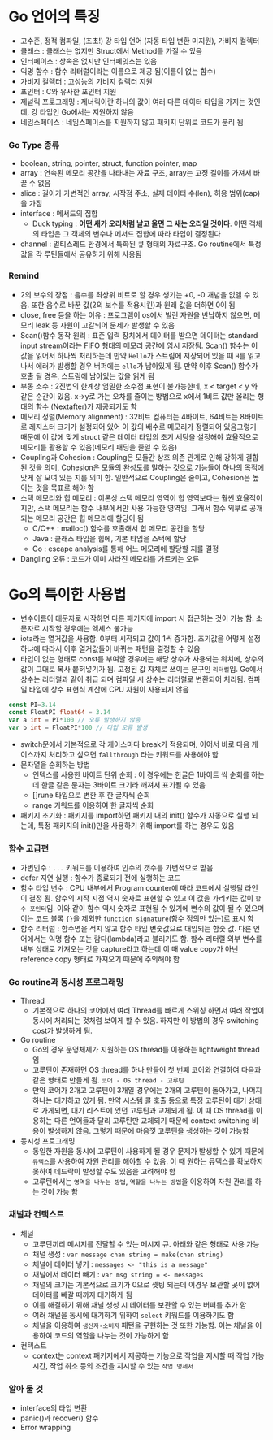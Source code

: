 # Go 언어의 특징

- 고수준, 정적 컴파일, (초초!) 강 타입 언어 (자동 타입 변환 미지원), 가비지 컬렉터
- 클래스 : 클래스는 없지만 Struct에서 Method를 가질 수 있음
- 인터페이스 : 상속은 없지만 인터페잇스는 있음
- 익명 함수 : 함수 리터럴이라는 이름으로 제공 됨(이름이 없는 함수)
- 가비지 컬렉터 : 고성능의 가비지 컬렉터 지원
- 포인터 : C와 유사한 포인터 지원
- 제넡릭 프로그래밍 : 제너릭이란 하나의 값이 여러 다른 데이터 타입을 가지는 것인데, 강 타입인 Go에서는 지원하지 않음
- 네임스페이스 : 네임스페이스를 지원하지 않고 패키지 단위로 코드가 분리 됨

### Go Type 종류

- boolean, string, pointer, struct, function pointer, map
- array : 연속된 메모리 공간을 나타내는 자료 구조, array는 고정 길이를 가져서 바꿀 수 없음
- slice : 길이가 가변적인 array, 시작점 주소, 실제 데이터 수(len), 허용 범위(cap)을 가짐
- interface : 메서드의 집합
    - Duck typing : **어떤 새가 오리처럼 날고 울면 그 새는 오리일 것이다**. 어떤 객체의 타입은 그 객체의 변수나 메서드 집합에 따라 타입이 결정된다
- channel : 멀티스레드 환경에서 특화된 큐 형태의 자료구조. Go routine에서 특정 값을 각 루틴들에서 공유하기 위해 사용됨

### Remind

- 2의 보수의 장점 : 음수를 최상위 비트로 할 경우 생기는 +0, -0 개념을 없앨 수 있음. 또한 음수로 바꾼 값(2의 보수를 적용시킨)과 원래 값을 더하면 0이 됨
- close, free 등을 하는 이유 : 프로그램이 os에서 빌린 자원을 반납하지 않으면, 메모리 leak 등 자원이 고갈되어 문제가 발생할 수 있음
- Scan()함수 동작 원리 : 표준 입력 장치에서 데이터를 받으면 데이터는 standard input stream이라는 FIFO 형태의 메모리 공간에 임시 저장됨. Scan() 함수는 이 값을 읽어서 하나씩 처리하는데 만약 `Hello`가 스트림에 저장되어 있을 때 `H`를 읽고나서 에러가 발생할 경우 버퍼에는 `ello`가 남아있게 됨. 만약 이후 Scan() 함수가 호출 될 경우, 스트림에 남아있는 값을 읽게 됨
- 부동 소수 : 2진법의 한계상 엄밀한 소수점 표현이 불가능한데, x < target < y 와 같은 순간이 있음. x->y로 가는 오차를 줄이는 방법으로 x에서 1비트 값만 올리는 형태의 함수 (Nextafter)가 제공되기도 함
- 메모리 정렬(Memory alignment) : 32비트 컴퓨터는 4바이트, 64비트는 8바이트로 레지스터 크기가 설정되어 있어 이 값의 배수로 메모리가 정렬되어 있음그렇기 때문에 이 값에 맞게 struct 같은 데이터 타입의 초기 세팅을 설정해야 효율적으로 메모리를 활용할 수 있음(메모리 패딩을 줄일 수 있음)
- Coupling과 Cohesion : Coupling은 모듈간 상호 의존 관계로 인해 강하게 결합된 것을 의미, Cohesion은 모듈의 완성도를 말하는 것으로 기능들이 하나의 목적에 맞게 잘 모여 있는 지를 의미 함. 일반적으로 Coupling은 줄이고, Cohesion은 높이는 것을 목표로 해야 함
- 스택 메모리와 힙 메모리 : 이론상 스택 메모리 영역이 힙 영역보다는 훨씬 효율적이지만, 스택 메모리는 함수 내부에서만 사용 가능한 영역임. 그래서 함수 외부로 공개되는 메모리 공간은 힙 메모리에 할당이 됨
    - C/C++ : malloc() 함수를 호출해서 힙 메모리 공간을 할당
    - Java : 클래스 타입을 힙에, 기본 타입을 스택에 할당
    - Go : escape analysis를 통해 어느 메모리에 할당할 지를 결정
- Dangling 오류 : 코드가 이미 사라진 메모리를 가르키는 오류


# Go의 특이한 사용법

- 변수이름이 대문자로 시작하면 다른 패키지에 import 시 접근하는 것이 가능 함. 소문자로 시작할 경우에는 엑세스 불가능
- iota라는 열거값을 사용함. 0부터 시작되고 값이 1씩 증가함. 초기값을 어떻게 설정하냐에 따라서 이후 열거값들이 바뀌는 패턴을 결정할 수 있음
- 타입이 없는 형태로 const를 부여할 경우에는 해당 상수가 사용되는 위치에, 상수의 값이 그대로 복사 붙혀넣기가 됨. 고정된 값 자체로 쓰이는 문구인 `리터럴`임. Go에서 상수는 리터럴과 같이 취급 되며 컴파일 시 상수는 리터럴로 변환되어 처리됨. 컴파일 타임에 상수 표현식 계산에 CPU 자원이 사용되지 않음
```Go
const PI=3.14
const FloatPI float64 = 3.14
var a int = PI*100 // 오류 발생하지 않음
var b int = FloatPI*100 // 타입 오류 발생
```
- switch문에서 기본적으로 각 케이스마다 break가 적용되며, 이어서 바로 다음 케이스까지 처리하고 싶으면 `fallthrough` 라는 키워드를 사용해야 함
- 문자열을 순회하는 방법
    - 인덱스를 사용한 바이트 단위 순회 : 이 경우에는 한글은 1바이트 씩 순회를 하는데 한글 같은 문자는 3바이트 크기라 깨져서 표기될 수 있음
    - []rune 타입으로 변환 후 한 글자씩 순회
    - range 키워드를 이용하여 한 글자씩 순회
- 패키지 초기화 : 패키지를 import하면 패키지 내의 init() 함수가 자동으로 실행 되는데, 특정 패키지의 init()만을 사용하기 위해 import를 하는 경우도 있음


### 함수 고급편

- 가변인수 : `...` 키워드를 이용하여 인수의 갯수를 가변적으로 받음
- defer 지연 실행 : 함수가 종료되기 전에 실행하는 코드
- 함수 타입 변수 : CPU 내부에서 Program counter에 따라 코드에서 실행될 라인이 결정 됨. 함수의 시작 지점 역시 숫자로 표현할 수 있고 이 값을 가리키는 값이 `함수 포인터`임. 이와 같이 함수 역시 숫자로 표현될 수 있기에 변수의 값이 될 수 있으며 이는 코드 블록 `{}`을 제외한 `function signature`(함수 정의만 있는)로 표시 함
- 함수 리터럴 : 함수명을 적지 않고 함수 타입 변숫값으로 대입되는 함숫 값. 다른 언어에서는 익명 함수 또는 람다(lambda)라고 불리기도 함. 함수 리터럴 외부 변수를 내부 상태로 가져오는 것을 capture라고 하는데 이 때 value copy가 아닌 reference copy 형태로 가져오기 때문에 주의해야 함

### Go routine과 동시성 프로그래밍

- Thread
    - 기본적으로 하나의 코어에서 여러 Thread를 빠르게 스위칭 하면서 여러 작업이 동시에 처리되는 것처럼 보이게 할 수 있음. 하지만 이 방법의 경우 switching cost가 발생하게 됨.
- Go routine
    - Go의 경우 운영체제가 지원하는 OS thread를 이용하는 lightweight thread 임
    - 고루틴이 존재하면 OS thread를 하나 만들어 첫 번째 코어와 연결하여 다음과 같은 형태로 만들게 됨. `코어 - OS thread - 고루틴` 
    - 만약 코어가 2개고 고루틴이 3개일 경우에는 2개의 고루틴이 돌아가고, 나머지 하나는 대기하고 있게 됨. 만약 시스템 콜 호출 등으로 특정 고루틴이 대기 상태로 가게되면, 대기 리스트에 있던 고루틴과 교체되게 됨. 이 때 OS thread를 이용하는 다른 언어들과 달리 고루틴만 교체되기 때문에 context switching 비용이 발생하지 않음. 그렇기 때문에 마음껏 고루틴을 생성하는 것이 가능함
- 동시성 프로그래밍
    - 동일한 자원을 동시에 고루틴이 사용하게 될 경우 문제가 발생할 수 있기 때문에 `뮤텍스`를 사용하여 자원 관리를 해야할 수 있음. 이 때 원하는 뮤텍스를 확보하지 못하여 데드락이 발생할 수도 있음을 고려해야 함 
    - 고루틴에서는 `영역을 나누는 방법`, `역할을 나누는 방법`을 이용하여 자원 관리를 하는 것이 가능 함


### 채널과 컨택스트

- 채널
    - 고루틴끼리 메시지를 전달할 수 있는 메시지 큐. 아래와 같은 형태로 사용 가능
    - 채널 생성 : ```var message chan string = make(chan string)```
    - 채널에 데이터 넣기 : ```messages <- "this is a message"```
    - 채널에서 데이터 빼기 : ```var msg string = <- messages```
    - 채널의 크기는 기본적으로 크기가 0으로 셋팅 되는데 이경우 보관할 곳이 없어 데이터를 빼갈 때까지 대기하게 됨
    - 이를 해결하기 위해 채널 생성 시 데이터를 보관할 수 있는 버퍼를 추가 함
    - 여러 채널을 동시에 대기하기 위하여 ```select``` 키워드를 이용하기도 함
    - 채널을 이용하여 `생산자-소비자` 패턴을 구현하는 것 또한 가능함. 이는 채널을 이용하여 코드의 역할을 나누는 것이 가능하게 함
- 컨택스트
    - context는 context 패키지에서 제공하는 기능으로 작업을 지시할 때 작업 가능 시간, 작업 취소 등의 조건을 지시할 수 있는 `작업 명세서`

### 알아 둘 것

- interface의 타입 변환
- panic()과 recover() 함수
- Error wrapping